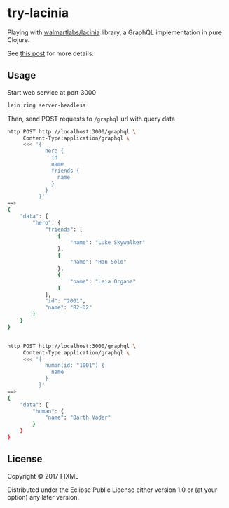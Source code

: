 # try-lacinia

Playing with [walmartlabs/lacinia](https://github.com/walmartlabs/lacinia) library, a GraphQL implementation in pure Clojure.

See [this post](https://kipalog.com/posts/try-lacinia) for more details.

## Usage

Start web service at port 3000
```sh
lein ring server-headless
```

Then, send POST requests to `/graphql` url with query data
```sh
http POST http://localhost:3000/graphql \
	 Content-Type:application/graphql \
	 <<< '{
            hero {
              id
              name
              friends {
                name
              }
            }
          }'
==>
{
    "data": {
        "hero": {
            "friends": [
                {
                    "name": "Luke Skywalker"
                }, 
                {
                    "name": "Han Solo"
                }, 
                {
                    "name": "Leia Organa"
                }
            ], 
            "id": "2001", 
            "name": "R2-D2"
        }
    }
}


http POST http://localhost:3000/graphql \
	 Content-Type:application/graphql \
	 <<< '{
            human(id: "1001") {
              name
            }
          }'
==>
{
    "data": {
        "human": {
            "name": "Darth Vader"
        }
    }
}
```

## License

Copyright © 2017 FIXME

Distributed under the Eclipse Public License either version 1.0 or (at
your option) any later version.
